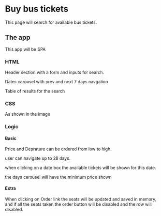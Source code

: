 # Buy bus tickets
This page will search for available bus tickets.

## The app
This app will be SPA
### HTML
Header section with a form and inputs for search.

Dates carousel with prev and next 7 days navgation

Table of results for the search

### CSS
As shown in the image

### Logic
#### Basic
Price and Deprature can be ordered from low to high.

user can navigate up to 28 days.

when clicking on a date box the available tickets will be shown for this date.

the days carousel will have the minimum price shown
#### Extra
When clicking on Order link the seats will be updated and saved in memory, and if all the seats taken the order button will be disabled and the row will disabled.
